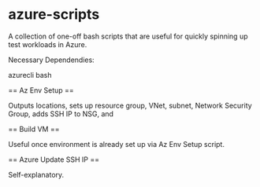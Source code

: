 # azure-scripts

A collection of one-off bash scripts that are useful for quickly spinning up test workloads in Azure.  

Necessary Dependendies:

azurecli
bash

== Az Env Setup ==

Outputs locations, sets up resource group, VNet, subnet, Network Security Group, adds SSH IP to NSG, and 

== Build VM ==

Useful once environment is already set up via Az Env Setup script.

== Azure Update SSH IP ==

Self-explanatory.
